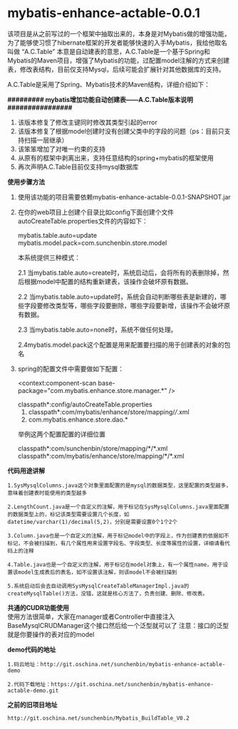 # mybatis-enhance-actable-0.0.1

该项目是从之前写过的一个框架中抽取出来的，本身是对Mybatis做的增强功能，为了能够使习惯了hibernate框架的开发者能够快速的入手Mybatis，我给他取名叫做 “A.C.Table” 本意是自动建表的意思，A.C.Table是一个基于Spring和Mybatis的Maven项目，增强了Mybatis的功能，过配置model注解的方式来创建表，修改表结构，目前仅支持Mysql，后续可能会扩展针对其他数据库的支持。

A.C.Table是采用了Spring、Mybatis技术的Maven结构，详细介绍如下：

 **######### mybatis增加功能自动创建表——A.C.Table版本说明################** 
1. 该版本修复了修改主键同时修改其类型引起的error
2. 该版本修复了根据model创建时没有创建父类中的字段的问题（ps：目前只支持扫描一层继承）
3. 该笨笨增加了对唯一约束的支持
4. 从原有的框架中剥离出来，支持任意结构的spring+mybatis的框架使用
5. 再次声明A.C.Table目前仅支持mysql数据库

 **使用步骤方法** 
1. 使用该功能的项目需要依赖mybatis-enhance-actable-0.0.1-SNAPSHOT.jar
2. 在你的web项目上创建个目录比如config下面创建个文件autoCreateTable.properties文件的内容如下：

	mybatis.table.auto=update
	mybatis.model.pack=com.sunchenbin.store.model
	
	本系统提供三种模式：

	2.1 当mybatis.table.auto=create时，系统启动后，会将所有的表删除掉，然后根据model中配置的结构重新建表，该操作会破坏原有数据。

	2.2 当mybatis.table.auto=update时，系统会自动判断哪些表是新建的，哪些字段要修改类型等，哪些字段要删除，哪些字段要新增，该操作不会破坏原有数据。
	
	2.3 当mybatis.table.auto=none时，系统不做任何处理。

	2.4mybatis.model.pack这个配置是用来配置要扫描的用于创建表的对象的包名
	
3. spring的配置文件中需要做如下配置：
	<!-- 自动扫描(自动注入mybatis-enhance-actable的Manager)必须要配置，否则扫描不到底层的mananger方法 -->
	<context:component-scan base-package="com.mybatis.enhance.store.manager.*" />
	
	<!-- 这是mybatis-enhance-actable的功能开关配置文件,其实就是将上面第2点说的autoCreateTable.properties文件注册到spring中，以便底层的mybatis-enhance-actable的方法能够获取到-->
	<bean id="configProperties" class="org.springframework.beans.factory.config.PropertiesFactoryBean">
        <property name="locations">
            <list>
                <value>classpath*:config/autoCreateTable.properties</value>
            </list>
        </property>
    </bean>
    <bean id="propertyConfigurer" class="org.springframework.beans.factory.config.PreferencesPlaceholderConfigurer">
        <property name="properties" ref="configProperties" />
    </bean>
	
	<!-- mybatis的配置文件中需要做两项配置，因为mybatis-enhance-actable项目底层是直接依赖mybatis的规范执行sql的，因此需要将其中的mapping和dao映射到一起 -->
	1. classpath*:com/mybatis/enhance/store/mapping/*/*.xml
	2. com.mybatis.enhance.store.dao.*
	
	举例这两个配置配置的详细位置
	
	<!-- myBatis文件 -->
	<bean id="sqlSessionFactory" class="org.mybatis.spring.SqlSessionFactoryBean">
		<property name="dataSource" ref="dataSource" />
		<!-- 自动扫描entity目录, 省掉Configuration.xml里的手工配置 -->
		<property name="mapperLocations">
			<array>
              <value>classpath*:com/sunchenbin/store/mapping/*/*.xml</value>
              <value>classpath*:com/mybatis/enhance/store/mapping/*/*.xml</value>
          	</array>
		</property>
		<property name="typeAliasesPackage" value="com.sunchenbin.store.model.*" />
		<!-- <property name="configLocation" value="classpath:core/mybatis-configuration.xml" /> -->
	</bean>
	
	<bean class="org.mybatis.spring.mapper.MapperScannerConfigurer">
		<property name="basePackage" value="com.sunchenbin.store.dao.*;com.mybatis.enhance.store.dao.*" />
		<property name="sqlSessionFactoryBeanName" value="sqlSessionFactory" />
	</bean>
	
**代码用途讲解** 

    1.SysMysqlColumns.java这个对象里面配置的是mysql的数据类型，这里配置的类型越多，意味着创建表时能使用的类型越多

    2.LengthCount.java是一个自定义的注解，用于标记在SysMysqlColumns.java里面配置的数据类型上的，标记该类型需要设置几个长度，如datetime/varchar(1)/decimal(5,2)，分别是需要设置0个1个2个

    3.Column.java也是一个自定义的注解，用于标记model中的字段上，作为创建表的依据如不标记，不会被扫描到，有几个属性用来设置字段名、字段类型、长度等属性的设置，详细请看代码上的注释

    4.Table.java也是一个自定义的注解，用于标记在model对象上，有一个属性name，用于设置该model生成表后的表名，如不设置该注解，则该model不会被扫描到

    5.系统启动后会去自动调用SysMysqlCreateTableManagerImpl.java的createMysqlTable()方法，没错，这就是核心方法了，负责创建、删除、修改表。

**共通的CUDR功能使用** 	
	使用方法很简单，大家在manager或者Controller中直接注入BaseMysqlCRUDManager这个接口然后给一个泛型就可以了
	注意：接口的泛型就是你要操作的表对应的model

 **demo代码的地址** 
    
    1.码云地址：http://git.oschina.net/sunchenbin/mybatis-enhance-actable-demo
    
    2.代码下载地址：https://git.oschina.net/sunchenbin/mybatis-enhance-actable-demo.git

 **之前的旧项目地址** 

    http://git.oschina.net/sunchenbin/Mybatis_BuildTable_V0.2
